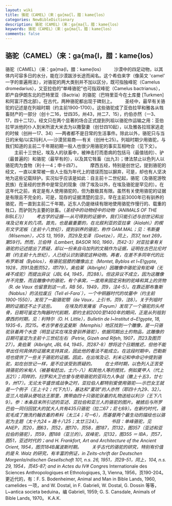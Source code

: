 ```yaml
---
layout: wiki
title: 骆驼（CAMEL）（来：ga{ma{l，腊：kame{los）
categories: NewBibleDictionary
description: 骆驼（CAMEL）（来：ga{ma{l，腊：kame{los）
keywords: 骆驼（CAMEL）（来：ga{ma{l，腊：kame{los）
comments: false
---
```


## 骆驼（CAMEL）（来：ga{ma{l，腊：kame{los）



骆驼（CAMEL）（来：ga{ma{l，腊：kame{los）
　　沙漠中的四足动物，以其体内可容多日的水分，能在沙漠跋涉长途而闻名。这个希伯来字（像英文 'camel' 一字的普遍用法），对骆驼的两大类别并不加以区分，既可指独峰驼（Camelus dromedarius），又亚拉伯的“单峰骆驼”也可指双峰驼（Camelus bactrianus），即产自伊朗东北的巴特里亚（Bactria）的骆驼（巴特里亚今在土库曼 [Turkmen] 和阿富汗西北部）。在古代，两种骆驼都出现于碑刻上。
　　圣经中，最早有关骆驼的记述是在列祖时期（约主前1900-1700）。这些骆驼成了亚伯拉罕和雅各从牲畜财产的一部分（创十二16，廿四35，卅43，卅二7、15），约伯亦然（一3、17，四十二12）。经文只在两个显著的场合正式提到列祖以骆驼作运输之用：亚伯拉罕派他的仆人到米所波大米去为以撒娶妻（创廿四10起），以及雅各拉班家逃走的时候（创卅一17、34）──两者都不是日常的生活事件。除此以外，骆驼只与当日的米甸/以实玛利人──沙漠贸易商──有关（创卅七25）。列祖时期少用骆驼，与我们知道的主前二千年期初期一般人也很少用骆驼的事实互相吻合（见下文）。
　　主前十三世纪，埃及人的驮畜中，被神击打而患病的包括马（最值钱的）、驴（最普遍的）和骆驼（最罕有的），以及其它牲畜（出九3）；律法禁止以色列人以骆驼肉为食物（利十一4；申十四7）。
　　摩西五经，特别是创世记，提到骆驼的经文，一直以来常被一些人士指为年代上的错误而加以摒弃，可是，却也有人坚决地为这些记载辩护。实况似乎应该是如此：自主前十二世纪起，骆驼（及骆驼游牧民族）在圣经的世界中是常见的现象（除了埃及以外，在埃及骆驼是罕见的）。在这年代之前，肯定是有人使用骆驼的，但为数极其有限。虽然有关使用骆驼的证据是有限且不完全的，可是，现存的证据清楚的显示，早在主前3000年已有驯养的骆驼，而一直到主前二千年期，近东人仍是继续有限地使用骆驼作慢行的、载重的牲口，而驴则为主要的驮畜。（*圣经中的动物经中的动物（ANIMALS OF THE BIBLE）}）
　　考古学的证据──从可得到的证据中，我们只能引述与创世记和出埃及记有关的几项。首先，也是最重要的，在北叙利亚的亚拉拿（Alalah\）的楔形文字泥板（主前十八世纪），提到驯养的骆驼，称作 GAM.MAL；见：韦斯曼（Wiseman），JCS
13, 1959，页29及戈泽（Goetze），同上，页37, text 269，第59行。然而，兰伯特（Lambert, BASOR 160, 1960，页42-3）对亚拉拿有关骆驼的记述提出了质疑，却以一份来自乌加列的文稿作为证据，证明在古巴比伦时期（约主前十九世纪），人已经认识到骆驼这种动物。再者，在差不多同年代的比布罗斯城（Byblos），有骆驼屈膝的雕像出土（Montet, Byblos et l~E!gypte, 1928，页91及图页52，项179）。奥伯莱（Albright）因雕像中骆驼没有驼峰（无峰不成驼）而提出异议（JBL
64, 1945，页288）。但这异议不成立，因为这雕像并不完整，而且雕像中的骆驼，有个承窝，一度用来固定另制的驼峰和其上的货物（R. de Vaux 也留意到这一点，RB
56，1949，页9，注4-5）。在靠近那布鲁斯（Nablus）的法拉废丘（Tell el-Fara`），一个中铜器时代的坟墓中（约主前1900-1550），发现了一副骆驼颚（de Vaux，上引书，页9，注8）。关于列祖时期的证据还不止于这些。
　　在埃及的发雍省（Fayum）发现了一个骆驼的头颅骨，日期可鉴定为陶器时代前期，即约主前2000至1400年的期间，正是从列祖到摩西的时期，见：利特尔（O. H. Little），Bulletin de l~Institut
d~E!gypte,
18, 1935-6，页215。考古学者在孟斐斯（Memphis）地区找到一个雕像，是一只骆驼驮着两个水壶（明显证实在埃及曾驯养骆驼），依据同期出土的物品，这雕像的日期可鉴定为主前十三世纪左右（Petrie, Gizeh and Rifeh, 1907，页23及图页27）。奥伯莱（Albright, JBL 64, 1945，页287-8）想将这个日期推迟，但他不能举出任何具体的证据来支持其说，因此他的看法不能成立。在这段时期中，巴勒斯坦也提供了一些关于骆驼的证据。因此，在出埃及记、利未记和申命记中提到骆驼，如在创世记一样，是不应该受到质疑的。
　　在士师时期，以色列人正苦受骑骆驼的米甸人（被基甸赶出，士六-八）和其他人等的搅扰，例如夏甲人（代上五21）；同样的，扫罗和大卫也曾与使用骆驼的亚玛力人争战（撒上十五3，廿七9，卅17）。无论太平盛世或战争之时，亚拉伯人都特别爱使用骆驼──示巴女王就是一个例子（王上十2；代下九1），基达和“夏琐”的人亦然（耶四十九29、32）。亚兰人哈薛从便哈达王那里，携带由四十只骆驼驮着的礼物送给以利沙（王下八9）。参：本条目末所引述的亚述、亚拉伯和亚兰人的骆驼的图片。被掳后与所罗巴伯一同归回犹大的犹大人共有435只骆驼（拉二67；尼七69）。在新约时代，骆驼毛成了施洗约翰衣着的希料（太三4；可一6），而基督两个最生动的描绘也以骆驼为主题（太十九24 = 路十八25；太廿三24）。
　　书目：单峰骆驼，见 ANEP，页20，图63，页52，图170，页58，图187，页132，图357（亚述和亚拉伯的骆驼），页59，图188（亚兰的）。双峰驼，见132，图355 ＝ IBA，页57，图51，亚述时代的；and H. Frankfort, Art and Architecture of the Ancient Orient,
1954，图页184B属波斯时期。
　　关乎古代的骆驼的研究，特别有价值的是 R. Walz 的研究，有丰富的例证，in Zeits-chrift der Deutschen Morgenla/ndischen Gesellschaft 101, n.s.
26, 1951，页29-51，同上，104, n.s. 29, 1954，页45-87; and in Actes du IV# Congre*s Internationale
des Sciences Anthropologiques et Ethnologiques, 3, Vienna, 1956，页190-204。更近代的，有：F. S. Bodenheimer, Animal and Man in Bible Lands, 1960,
camelides 一项，and W. Dostal, in F. Gabrieli, W. Dostal, G. Dossin 等等，L~antica societa beduina，编 Gabrieli, 1959; G. S.
Cansdale, Animals of Bible Lands,
1970。
K.A.K.



